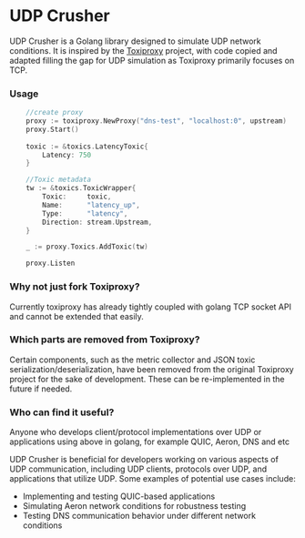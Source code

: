 # UDP Crusher

UDP Crusher is a Golang library designed to simulate UDP network conditions. It is inspired by the [Toxiproxy](https://github.com/Shopify/toxiproxy) project, with code copied and adapted filling the gap for UDP simulation as Toxiproxy primarily focuses on TCP.

### Usage

```go
    //create proxy
    proxy := toxiproxy.NewProxy("dns-test", "localhost:0", upstream)
    proxy.Start()
    
    toxic := &toxics.LatencyToxic{
        Latency: 750
    }

	//Toxic metadata
    tw := &toxics.ToxicWrapper{
        Toxic:     toxic,
        Name:      "latency_up",
        Type:      "latency",
        Direction: stream.Upstream,
    }

    _ := proxy.Toxics.AddToxic(tw)

    proxy.Listen
```

### Why not just fork Toxiproxy?

Currently toxiproxy has already tightly coupled with golang TCP socket API and cannot be extended that easily.

### Which parts are removed from Toxiproxy?

Certain components, such as the metric collector and JSON toxic serialization/deserialization, have been removed from the original Toxiproxy project for the sake of development. These can be re-implemented in the future if needed.

### Who can find it useful?

Anyone who develops client/protocol implementations over UDP or applications using above in golang, for example QUIC, Aeron, DNS and etc

UDP Crusher is beneficial for developers working on various aspects of UDP communication, including UDP clients, protocols over UDP, and applications that utilize UDP. Some examples of potential use cases include:

- Implementing and testing QUIC-based applications
- Simulating Aeron network conditions for robustness testing
- Testing DNS communication behavior under different network conditions
